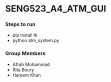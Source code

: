 # SENG523_A4_ATM_GUI

### Steps to run
- pip install tk
- python atm_system.py

### Group Members
- Afrah Mohammad
- Rita Boury
- Hareem Khan
